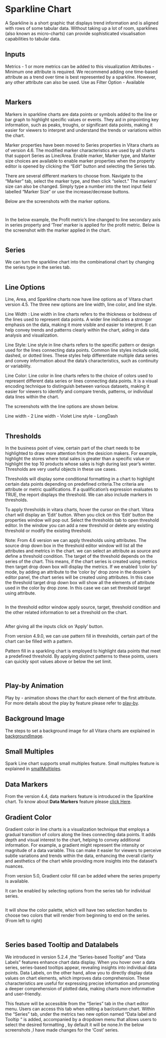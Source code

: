 # Sparkline Chart

A Sparkline is a short graphic that displays trend information and is aligned with rows of some tabular data. Without taking up a lot of room, sparklines (also known as micro-charts) can provide sophisticated visualisation capabilities to tabular data.

## Inputs <a href="#inputs" id="inputs"></a>

Metrics - 1 or more metrics can be added to this visualization Attributes - Minimum one attribute is required. We recommend adding one time-based attribute as a trend over time is best represented by a sparkline. However, any other attribute can also be used. Use as Filter Option - Available

<figure><img src="../.gitbook/assets/image30.png" alt=""><figcaption></figcaption></figure>

## Markers <a href="#markers" id="markers"></a>

Markers in sparkline charts are data points or symbols added to the line or bar graph to highlight specific values or events. They aid in pinpointing key information, such as peaks, troughs, or significant data points, making it easier for viewers to interpret and understand the trends or variations within the chart.

Marker properties have been moved to Series properties in Vitara charts as of version 4.6. The modified marker characteristics are used by all charts that support Series as Line/Area. Enable marker, Marker type, and Marker size choices are available to enable marker properties when the property editor is opened by clicking the “Edit” button and selecting the Series tab.

There are several different markers to choose from. Navigate to the “Marker” tab, select the marker type, and then click “select.” The markers’ size can also be changed. Simply type a number into the text input field labelled “Marker Size” or use the increase/decrease buttons.

Below are the screenshots with the marker options.

<figure><img src="../.gitbook/assets/marker.png" alt=""><figcaption></figcaption></figure>

<figure><img src="../.gitbook/assets/marker1.png" alt=""><figcaption></figcaption></figure>

In the below example, the Profit metric’s line changed to line secondary axis in series property and ‘Tree’ marker is applied for the profit metric. Below is the screenshot with the marker applied in the chart.

<figure><img src="../.gitbook/assets/Marker12.png" alt=""><figcaption></figcaption></figure>

## Series <a href="#series" id="series"></a>

We can turn the sparkline chart into the combinational chart by changing the series type in the series tab.

<figure><img src="../.gitbook/assets/SL1.png" alt=""><figcaption></figcaption></figure>

## Line Options <a href="#line-options" id="line-options"></a>

Line, Area, and Sparkline charts now have line options as of Vitara chart version 4.5. The three new options are line width, line color, and line style.

Line Width : Line width in line charts refers to the thickness or boldness of the lines used to represent data points. A wider line indicates a stronger emphasis on the data, making it more visible and easier to interpret. It can help convey trends and patterns clearly within the chart, aiding in data analysis and visualization.

Line Style: Line style in line charts refers to the specific pattern or design used for the lines connecting data points. Common line styles include solid, dashed, or dotted lines. These styles help differentiate multiple data series and convey information about the data’s characteristics, such as continuity or variability.

Line Color: Line color in line charts refers to the choice of colors used to represent different data series or lines connecting data points. It is a visual encoding technique to distinguish between various datasets, making it easier for viewers to identify and compare trends, patterns, or individual data lines within the chart.

The screenshots with the line options are shown below.

Line width - 2 Line width - Violet Line style - LongDash

<figure><img src="../.gitbook/assets/sparkLineOption.png" alt=""><figcaption></figcaption></figure>

## Thresholds <a href="#thresholds" id="thresholds"></a>

In the business point of view, certain part of the chart needs to be highlighted to draw more attention from the desicion makers. For example, highlight the stores where total sales is greater than a specific value or highlight the top 10 products whose sales is high during last year’s winter. Thresholds are very useful objects in these use cases.

Thresholds will display some conditional formatting in a chart to highlight certain data points depending on predefined criteria.The criteria are attribute or metric qualifications. If a qualification’s expression evaluates to TRUE, the report displays the threshold. We can also include markers in thresholds.

To apply thresholds in vitara charts, hover the cursor on the chart. Vitara chart will display an ‘Edit’ button. When you click on this ‘Edit’ button the properties window will pop out. Select the thresholds tab to open threshold editor. In the window you can add a new threshold or delete any existing threshold or modify the existing threshold.

Note: From 4.6 version we can apply thresholds using attributes. The source drop down box in the threshold editor window will list all the attributes and metrics in the chart. we can select an attribute as source and define a threshold condition. The target of the threshold depends on the series of the chart. This means, if the chart series is created using metrics then target drop down box will display the metrics. If we enabled ‘color by’ mode, by adding an attribute to the ‘color by’ drop zone in the dossier’s editor panel, the chart series will be created using attributes. In this case the threshold target drop down box will show all the elements of attribute used in the color by drop zone. In this case we can set threshold target using attribute.

<figure><img src="../.gitbook/assets/image518 (1).png" alt=""><figcaption></figcaption></figure>

In the threshold editor window apply source, target, threshold condition and the other related information to set a threshold on the chart.

<figure><img src="../.gitbook/assets/image519 (1).png" alt=""><figcaption></figcaption></figure>

After giving all the inputs click on ‘Apply’ button.

From version 4.9.0, we can use pattern fill in thresholds, certain part of the chart can be filled with a pattern.

Pattern fill in a sparkling chart is employed to highlight data points that meet a predefined threshold. By applying distinct patterns to these points, users can quickly spot values above or below the set limit.

<figure><img src="../.gitbook/assets/sparlineThrehold.png" alt=""><figcaption></figcaption></figure>

<figure><img src="../.gitbook/assets/sparlineThrehold1.png" alt=""><figcaption></figcaption></figure>

## Play-by Animation <a href="#play-by-animation" id="play-by-animation"></a>

Play by - animation shows the chart for each element of the first attribute. For more details about the play by feature please refer to [play-by](play-animation.md).

## Background Image <a href="#background-image" id="background-image"></a>

The steps to set a background image for all Vitara charts are explained in [backgroundImage](background-images.md).

## Small Multiples <a href="#small-multiples" id="small-multiples"></a>

Spark Line chart supports small multiples feature. Small multiples feature is explained in [smallMultiples](small-multiples.md).

## Data Markers <a href="#data-markers" id="data-markers"></a>

From the version 4.4, data markers feature is introduced in the Sparkline chart. To know about **Data Markers** feature please [click Here](https://docs.vitaracharts.com/readme/data-markers).

## Gradient Color <a href="#gradient-color" id="gradient-color"></a>

Gradient color in line charts is a visualization technique that employs a gradual transition of colors along the lines connecting data points. It adds depth and visual interest to the chart, helping to convey additional information. For example, a gradient might represent the intensity or magnitude of a data variable. This can make it easier for viewers to perceive subtle variations and trends within the data, enhancing the overall clarity and aesthetics of the chart while providing more insights into the dataset’s nuances.

From version 5.0, Gradient color fill can be added where the series property is available.

It can be enabled by selecting options from the series tab for individual series.

<figure><img src="../.gitbook/assets/Gradient1 (3).png" alt=""><figcaption></figcaption></figure>

It will show the color palette, which will have two selection handles to choose two colors that will render from beginning to end on the series. (From left to right)

<figure><img src="../.gitbook/assets/SparklineGradient1.png" alt=""><figcaption></figcaption></figure>

<figure><img src="../.gitbook/assets/SparklineGradient.png" alt=""><figcaption></figcaption></figure>

## Series based Tooltip and Datalabels <a href="#series-based-tooltip-and-datalabels" id="series-based-tooltip-and-datalabels"></a>

We introduced in version 5.2.4 ,the “Series-based Tooltip” and “Data Labels” features enhance chart data display. When you hover over a data series, series-based tooltips appear, revealing insights into individual data points. Data Labels, on the other hand, allow you to directly display data values on chart elements, which improves data comprehension. These characteristics are useful for expressing precise information and promoting a deeper comprehension of plotted data, making charts more informative and user-friendly.

This feature will be accessible from the “Series” tab in the chart editor menu. Users can access this tab when editing a bar/column chart. Within the “Series” tab, under the metrics two new option named “Data label and Tooltip “ is added, accompanied by a dropdown menu that allows users to select the desired formatting , by default it will be none.In the below screenshots ,I have made changes for the ‘Cost’ series.

<figure><img src="../.gitbook/assets/Series3 (1).png" alt=""><figcaption></figcaption></figure>

<figure><img src="../.gitbook/assets/Series4 (1).png" alt=""><figcaption></figcaption></figure>
